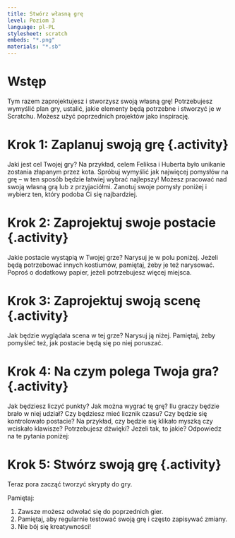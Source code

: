 ```yaml
---
title: Stwórz własną grę
level: Poziom 3
language: pl-PL
stylesheet: scratch
embeds: "*.png"
materials: "*.sb"
---
```


# Wstęp
Tym razem zaprojektujesz i stworzysz swoją własną grę! Potrzebujesz wymyślić plan gry, ustalić, jakie elementy będą potrzebne i stworzyć je w Scratchu. Możesz użyć poprzednich projektów jako inspirację.

# Krok 1: Zaplanuj swoją grę {.activity}

Jaki jest cel Twojej gry? Na przykład, celem Feliksa i Huberta było unikanie zostania złapanym przez kota. Spróbuj wymyślić jak najwięcej pomysłów na grę – w ten sposób będzie łatwiej wybrać najlepszy! Możesz pracować nad swoją własną grą lub z przyjaciółmi. Zanotuj swoje pomysły poniżej i wybierz ten, który podoba Ci się najbardziej.

# Krok 2: Zaprojektuj swoje postacie {.activity}

Jakie postacie wystąpią w Twojej grze? Narysuj je w polu poniżej. Jeżeli będą potrzebować innych kostiumów, pamiętaj, żeby je też narysować. Poproś o dodatkowy papier, jeżeli potrzebujesz więcej miejsca.

# Krok 3: Zaprojektuj swoją scenę {.activity}

Jak będzie wyglądała scena w tej grze? Narysuj ją niżej. Pamiętaj, żeby pomyśleć też, jak postacie będą się po niej poruszać. 

# Krok 4: Na czym polega Twoja gra? {.activity}

Jak będziesz liczyć punkty? Jak można wygrać tę grę? Ilu graczy będzie brało w niej udział? Czy będziesz mieć licznik czasu? Czy będzie się kontrolowało postacie? Na przykład, czy będzie się klikało myszką czy wciskało klawisze? Potrzebujesz dźwięki? Jeżeli tak, to jakie? Odpowiedz na te pytania poniżej:

# Krok 5: Stwórz swoją grę {.activity}

Teraz pora zacząć tworzyć skrypty do gry.

Pamiętaj:

1. Zawsze możesz odwołać się do poprzednich gier.
2. Pamiętaj, aby regularnie testować swoją grę i często zapisywać zmiany.
3. Nie bój się kreatywności!
